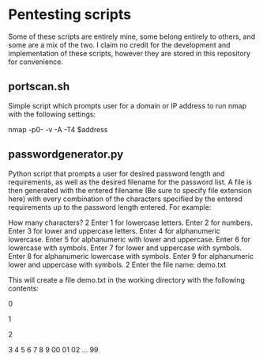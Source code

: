 # Pentesting scripts
Some of these scripts are entirely mine, some belong entirely to others, and some are a mix of the two. I claim no credit for the development and implementation of these scripts, however they are stored in this repository for convenience.


## portscan.sh
Simple script which prompts user for a domain or IP address to run nmap with the following settings:

nmap -p0- -v -A -T4 $address

## passwordgenerator.py
Python script that prompts a user for desired password length and requirements, as well as the desired filename for the password list.
A file is then generated with the entered filename (Be sure to specify file extension here) with every combination of the characters specified by the entered requirements up to the password length entered. For example:

  How many characters?
  2
  Enter 1 for lowercase letters.
  Enter 2 for numbers.
  Enter 3 for lower and uppercase letters.
  Enter 4 for alphanumeric lowercase.
  Enter 5 for alphanumeric with lower and uppercase.
  Enter 6 for lowercase with symbols.
  Enter 7 for lower and uppercase with symbols.
  Enter 8 for alphanumeric lowercase with symbols.
  Enter 9 for alphanumeric lower and uppercase with symbols.
  2
  Enter the file name:
  demo.txt
  
This will create a file demo.txt in the working directory with the following contents:

  0
  
  1
  
  2
  
  3
  4
  5
  6
  7
  8
  9
  00
  01
  02
  ...
  99
